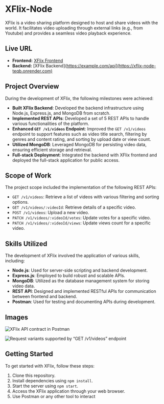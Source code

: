 # XFlix-Node

XFlix is a video sharing platform designed to host and share videos with the world. It facilitates video uploading through external links (e.g., from Youtube) and provides a seamless video playback experience.

## Live URL

- **Frontend:** [XFlix Frontend](https://example.com)
- **Backend:** [XFlix Backend](https://example.com/api](https://xflix-node-teqb.onrender.com)

## Project Overview

During the development of XFlix, the following milestones were achieved:

- **Built XFlix Backend**: Developed the backend infrastructure using Node.js, Express.js, and MongoDB from scratch.
- **Implemented REST APIs**: Developed a set of 5 REST APIs to handle various functionalities of the platform.
- **Enhanced `GET /v1/videos` Endpoint**: Improved the `GET /v1/videos` endpoint to support features such as video title search, filtering by genres and content rating, and sorting by upload date or view count.
- **Utilized MongoDB**: Leveraged MongoDB for persisting video data, ensuring efficient storage and retrieval.
- **Full-stack Deployment**: Integrated the backend with XFlix frontend and deployed the full-stack application for public access.

## Scope of Work

The project scope included the implementation of the following REST APIs:

- `GET /v1/videos`: Retrieve a list of videos with various filtering and sorting options.
- `GET /v1/videos/:videoId`: Retrieve details of a specific video.
- `POST /v1/videos`: Upload a new video.
- `PATCH /v1/videos/:videoId/votes`: Update votes for a specific video.
- `PATCH /v1/videos/:videoId/views`: Update views count for a specific video.

## Skills Utilized

The development of XFlix involved the application of various skills, including:

- **Node.js**: Used for server-side scripting and backend development.
- **Express.js**: Employed to build robust and scalable APIs.
- **MongoDB**: Utilized as the database management system for storing video data.
- **REST API**: Designed and implemented RESTful APIs for communication between frontend and backend.
- **Postman**: Used for testing and documenting APIs during development.

## Images

![XFlix API contract in Postman](https://github.com/RutikKulkarni/XFlix-Node-Backend/assets/86470947/740699c5-a2f3-4d9b-9f34-f97b59c08b4d)

![Request variants supported by “GET /v1/videos” endpoint](https://github.com/RutikKulkarni/XFlix-Node-Backend/assets/86470947/99946a8d-e774-48c7-9741-66465e9e589d)

## Getting Started

To get started with XFlix, follow these steps:

1. Clone this repository.
2. Install dependencies using `npm install`.
3. Start the server using `npm start`.
4. Access the XFlix application through your web browser.
5. Use Postman or any other tool to interact
